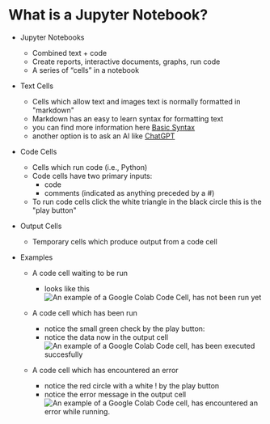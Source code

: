 # What is a Jupyter Notebook?

- Jupyter Notebooks
    - Combined text + code
    - Create reports, interactive documents, graphs, run code 
    - A series of “cells” in a notebook

- Text Cells
    - Cells which allow text and images text is normally formatted in "markdown"
    - Markdown has an easy to learn syntax for formatting text
    - you can find more information here [Basic Syntax](https://www.markdownguide.org/basic-syntax/)
    - another option is to ask an AI like [ChatGPT](https://chatgpt.com/?oai-dm=1)

- Code Cells
    - Cells which run code (i.e., Python)
    - Code cells have two primary inputs:
       - code
       - comments (indicated as anything preceded by a #)
    - To run code cells click the white triangle in the black circle this is the "play button" 

- Output Cells
    - Temporary cells which produce output from a code cell

- Examples
    - A code cell waiting to be run
    	- looks like this
     	  ![An example of a Google Colab Code Cell, has not been run yet](https://i.imgur.com/CJnNAhB.png) 

       
	- A code cell which has been run 
		- notice the small green check by the play button:
		- notice the data now in the output cell
      ![An example of a Google Colab Code cell, has been executed succesfully](https://i.imgur.com/iqx7Yx2.png)
   
	- A code cell which has encountered an error
		- notice the red circle with a white ! by the play button
		- notice the error message in the output cell
     	![An example of a Google Colab Code cell, has encountered an error while running.](https://i.imgur.com/F0TOUZD.png)

